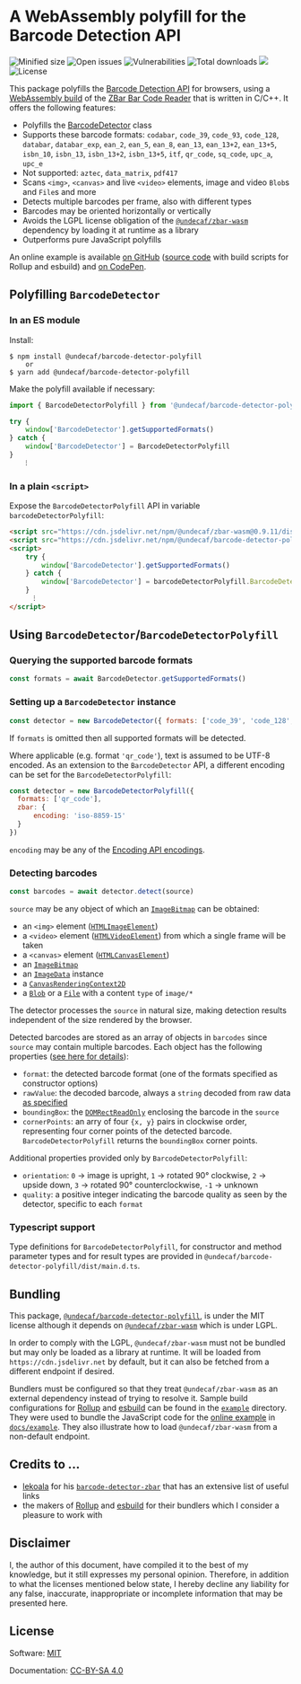 # A WebAssembly polyfill for the Barcode Detection API

![Minified size](https://badgen.net/bundlephobia/min/@undecaf/barcode-detector-polyfill)
![Open issues](https://badgen.net/github/open-issues/undecaf/barcode-detector-polyfill)
![Vulnerabilities](https://snyk.io/test/npm/@undecaf/barcode-detector-polyfill/badge.svg)
![Total downloads](https://badgen.net/npm/dt/@undecaf/barcode-detector-polyfill)
[![](https://data.jsdelivr.com/v1/package/npm/@undecaf/barcode-detector-polyfill/badge?style=rounded)](https://www.jsdelivr.com/package/npm/@undecaf/barcode-detector-polyfill)
![License](https://badgen.net/github/license/undecaf/barcode-detector-polyfill)

This package polyfills the [Barcode Detection API](https://developer.mozilla.org/en-US/docs/Web/API/Barcode_Detection_API) for browsers,
using a [WebAssembly build](https://github.com/undecaf/zbar-wasm#readme) of the 
[ZBar Bar Code Reader](https://github.com/mchehab/zbar#readme) that is written in C/C++.
It offers the following features:

+ Polyfills the [BarcodeDetector](https://developer.mozilla.org/en-US/docs/Web/API/BarcodeDetector) class
+ Supports these barcode formats: `codabar`, `code_39`, `code_93`, `code_128`, `databar`, `databar_exp`, `ean_2`, `ean_5`, 
  `ean_8`, `ean_13`, `ean_13+2`, `ean_13+5`, `isbn_10`, `isbn_13`, `isbn_13+2`, `isbn_13+5`, `itf`,
  `qr_code`, `sq_code`, `upc_a`, `upc_e`
+ Not supported: `aztec`, `data_matrix`, `pdf417`
+ Scans `<img>`, `<canvas>` and live `<video>` elements, image and video `Blob`s and `File`s and more
+ Detects multiple barcodes per frame, also with different types
+ Barcodes may be oriented horizontally or vertically
+ Avoids the LGPL license obligation of the [`@undecaf/zbar-wasm`](https://www.npmjs.com/package/@undecaf/zbar-wasm) dependency
  by loading it at runtime as a library
+ Outperforms pure JavaScript polyfills

An online example is available [on GitHub](https://undecaf.github.io/barcode-detector-polyfill/example/)
([source code](https://github.com/undecaf/barcode-detector-polyfill/tree/master/example) with build scripts for Rollup and esbuild)
and [on CodePen](https://codepen.io/undecaf/pen/LYzXXzg).


## Polyfilling `BarcodeDetector`

### In an ES module

Install:

```shell
$ npm install @undecaf/barcode-detector-polyfill
    or
$ yarn add @undecaf/barcode-detector-polyfill
```

Make the polyfill available if necessary:

```javascript
import { BarcodeDetectorPolyfill } from '@undecaf/barcode-detector-polyfill'

try {
    window['BarcodeDetector'].getSupportedFormats()
} catch {
    window['BarcodeDetector'] = BarcodeDetectorPolyfill
}
    ⁝
```


### In a plain `<script>`

Expose the `BarcodeDetectorPolyfill` API in variable `barcodeDetectorPolyfill`:

```html
<script src="https://cdn.jsdelivr.net/npm/@undecaf/zbar-wasm@0.9.11/dist/index.js"></script>
<script src="https://cdn.jsdelivr.net/npm/@undecaf/barcode-detector-polyfill@0.9.13/dist/index.js"></script>
<script>
    try {
        window['BarcodeDetector'].getSupportedFormats()
    } catch {
        window['BarcodeDetector'] = barcodeDetectorPolyfill.BarcodeDetectorPolyfill
    }
      ⁝
</script>
```



## Using `BarcodeDetector`/`BarcodeDetectorPolyfill`

### Querying the supported barcode formats

```javascript
const formats = await BarcodeDetector.getSupportedFormats()
```


### Setting up a `BarcodeDetector` instance

```javascript
const detector = new BarcodeDetector({ formats: ['code_39', 'code_128', 'ean_13'] })
```

If `formats` is omitted then all supported formats will be detected.

<a name="encoding"></a>
Where applicable (e.g. format `'qr_code'`), text is assumed to be UTF-8 encoded. As an extension to the
`BarcodeDetector` API, a different encoding can be set for the `BarcodeDetectorPolyfill`:

```javascript
const detector = new BarcodeDetectorPolyfill({ 
  formats: ['qr_code'],
  zbar: {
      encoding: 'iso-8859-15'
  }
})
```

`encoding` may be any of the [Encoding API encodings](https://developer.mozilla.org/en-US/docs/Web/API/Encoding_API/Encodings).


### Detecting barcodes

```javascript
const barcodes = await detector.detect(source)
```

`source` may be any object of which an [`ImageBitmap`](https://developer.mozilla.org/en-US/docs/Web/API/ImageBitmap) can be obtained:

+ an `<img>` element ([`HTMLImageElement`](https://developer.mozilla.org/en-US/docs/Web/API/HTMLImageElement))
+ a `<video>` element ([`HTMLVideoElement`](https://developer.mozilla.org/en-US/docs/Web/API/HTMLVideoElement))
  from which a single frame will be taken
+ a `<canvas>` element ([`HTMLCanvasElement`](https://developer.mozilla.org/en-US/docs/Web/API/HTMLCanvasElement))
+ an [`ImageBitmap`](https://developer.mozilla.org/en-US/docs/Web/API/ImageBitmap)
+ an [`ImageData`](https://developer.mozilla.org/en-US/docs/Web/API/ImageData) instance
+ a [`CanvasRenderingContext2D`](https://developer.mozilla.org/en-US/docs/Web/API/CanvasRenderingContext2D)
+ a [`Blob`](https://developer.mozilla.org/en-US/docs/Web/API/Blob) or a 
  [`File`](https://developer.mozilla.org/en-US/docs/Web/API/File) with a content `type` of `image/*`

The detector processes the `source` in natural size, making detection results independent of the size rendered
by the browser.

Detected barcodes are stored as an array of objects in `barcodes` since `source` may contain multiple barcodes.
Each object has the following properties
([see here for details](https://developer.mozilla.org/en-US/docs/Web/API/BarcodeDetector/detect#return_value)):

+ `format`: the detected barcode format (one of the formats specified as constructor options)
+ `rawValue`: the decoded barcode, always a `string` decoded from raw data [as specified](#encoding)
+ `boundingBox`: the [`DOMRectReadOnly`](https://developer.mozilla.org/en-US/docs/Web/API/DOMRectReadOnly) enclosing the
  barcode in the `source`
+ `cornerPoints`: an arry of four `{x, y}` pairs in clockwise order, representing four corner points of the detected barcode.
   `BarcodeDetectorPolyfill` returns the `boundingBox` corner points.

Additional properties provided only by `BarcodeDetectorPolyfill`:
+ `orientation`: `0`&nbsp;&rarr; image is upright, `1`&nbsp;&rarr; rotated 90° clockwise, `2`&nbsp;&rarr; upside down,
  `3`&nbsp;&rarr; rotated 90° counterclockwise, `-1`&nbsp;&rarr; unknown
+ `quality`: a positive integer indicating the barcode quality as seen by the detector,
  specific to each `format`


### Typescript support

Type definitions for `BarcodeDetectorPolyfill`, for constructor and method parameter types and for result types
are provided in `@undecaf/barcode-detector-polyfill/dist/main.d.ts`. 


## Bundling

This package, [`@undecaf/barcode-detector-polyfill`](https://www.npmjs.com/package/@undecaf/barcode-detector-polyfill),
is under the MIT license although it depends on [`@undecaf/zbar-wasm`](https://www.npmjs.com/package/@undecaf/zbar-wasm)
which is under LGPL.

In order to comply with the LGPL, `@undecaf/zbar-wasm` must not be bundled but may only be loaded as a library at runtime.
It will be loaded from `https://cdn.jsdelivr.net` by default, but it can also be fetched from
a different endpoint if desired.

Bundlers must be configured so that they treat `@undecaf/zbar-wasm` as an external dependency instead of trying to resolve it.
Sample build configurations for [Rollup](https://rollupjs.org/) and [esbuild](https://esbuild.github.io/)
can be found in the [`example`](https://github.com/undecaf/barcode-detector-polyfill/tree/master/example) directory.
They were used to bundle the JavaScript code for the [online example](https://undecaf.github.io/barcode-detector-polyfill/example/)
in [`docs/example`](https://github.com/undecaf/barcode-detector-polyfill/tree/master/docs/example).
They also illustrate how to load `@undecaf/zbar-wasm` from a non-default endpoint.


## Credits to ...

+ [lekoala](https://github.com/lekoala) for his [`barcode-detector-zbar`](https://github.com/lekoala/barcode-detector-zbar)
  that has an extensive list of useful links
+ the makers of [Rollup](https://rollupjs.org/) and [esbuild](https://esbuild.github.io/) for their bundlers
  which I consider a pleasure to work with


## Disclaimer

I, the author of this document, have compiled it to the best of my knowledge, but it still expresses my personal opinion.
Therefore, in addition to what the licenses mentioned below state, I hereby decline any liability for
any false, inaccurate, inappropriate or incomplete information that may be presented here.


## License

Software: [MIT](http://opensource.org/licenses/MIT)

Documentation: [CC-BY-SA 4.0](http://creativecommons.org/licenses/by-sa/4.0/)
